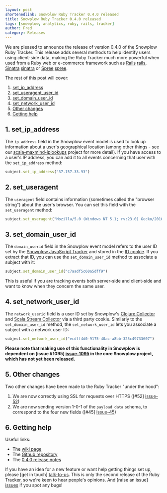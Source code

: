 ```yaml
---
layout: post
shortenedlink: Snowplow Ruby Tracker 0.4.0 released
title: Snowplow Ruby Tracker 0.4.0 released
tags: [snowplow, analytics, ruby, rails, tracker]
author: Fred
category: Releases
---
```


We are pleased to announce the release of version 0.4.0 of the Snowplow Ruby Tracker. This release adds several methods to help identify users using client-side data, making the Ruby Tracker much more powerful when used from a Ruby web or e-commerce framework such as [Rails] [rails], [Sinatra] [sinatra] or [Spree] [spree].

The rest of this post will cover:

1. [set_ip_address](/blog/2014/11/07/snowplow-ruby-tracker-0.4.0-released/#ip)
2. [set_useragent_user_id](/blog/2014/11/07/snowplow-ruby-tracker-0.4.0-released/#ua)
3. [set_domain_user_id](/blog/2014/11/07/snowplow-ruby-tracker-0.4.0-released/#nuid)
4. [set_network_user_id](/blog/2014/11/07/snowplow-ruby-tracker-0.4.0-released/#duid)
5. [Other changes](/blog/2014/11/07/snowplow-ruby-tracker-0.4.0-released/#other)
6. [Getting help](/blog/2014/11/07/snowplow-ruby-tracker-0.4.0-released/#help)

<!--more-->

<h2><a name="ip">1. set_ip_address</a></h2>

The `ip_address` field in the Snowplow event model is used to look up information about a user's geographical location (among other things - see our [scala-maxmind-iplookups][iplookups] project for more detail). If you have access to a user's IP address, you can add it to all events concerning that user with the `set_ip_address` method:

```ruby
subject.set_ip_address("37.157.33.93")
```

<h2><a name="ua">2. set_useragent</a></h2>

The `useragent` field contains information (sometimes called the "browser string") about the user's browser. You can set this field with the `set_useragent` method:

```ruby
subject.set_useragent("Mozilla/5.0 (Windows NT 5.1; rv:23.0) Gecko/20100101 Firefox/23.0")
```

<h2><a name="duid">3. set_domain_user_id</a></h2>

The `domain_userid` field in the Snowplow event model refers to the user ID set by the [Snowplow JavaScript Tracker][js-tracker] and stored in the [ID cookie][id-cookie]. If you extract that ID, you can use the `set_domain_user_id` method to associate a subject with it:

```ruby
subject.set_domain_user_id("c7aadf5c60a5dff9")
```

This is useful if you are tracking events both server-side and client-side and want to know when they concern the same user.

<h2><a name="nuid">4. set_network_user_id</a></h2>

The `network_userid` field is a user ID set by Snowplow's [Clojure Collector][clojure-collector] and [Scala Stream Collector][ssc] via a third party cookie. Similarly to the `set_domain_user_id` method, the `set_network_user_id` lets you associate a subject with a network user ID:

```ruby
subject.set_network_user_id("ecdff4d0-9175-40ac-a8bb-325c49733607")
```

**Please note that making use of this functionality in Snowplow is dependent on [issue #1095] [issue-1095] in the core Snowplow project, which has not yet been released.**

<h2><a name="other">5. Other changes</a></h2>

Two other changes have been made to the Ruby Tracker "under the hood":

1. We are now correctly using SSL for requests over HTTPS ([#52] [issue-52])
2. We are now sending version 1-0-1 of the `payload_data` schema, to correspond to the four new fields ([#45] [issue-45])

<h2><a name="help">6. Getting help</a></h2>

Useful links:

* The [wiki page][wiki]
* The [Github repository][repo]
* The [0.4.0 release notes][tracker-040]

If you have an idea for a new feature or want help getting things set up, please [get in touch] [talk-to-us]. This is only the second release of the Ruby Tracker, so we're keen to hear people's opinions. And [raise an issue] [issues] if you spot any bugs!

[rails]: rubyonrails.org
[sinatra]: http://www.sinatrarb.com/
[spree]: http://spreecommerce.com/

[js-tracker]: https://github.com/snowplow/snowplow-javascript-tracker
[id-cookie]: https://github.com/snowplow/snowplow/wiki/1-General-parameters-for-the-Javascript-tracker#the-id-cookie
[iplookups]: https://github.com/snowplow/scala-maxmind-iplookups
[clojure-collector]: https://github.com/snowplow/snowplow/wiki/Clojure-collector
[ssc]: https://github.com/snowplow/snowplow/wiki/Scala-Stream-Collector

[repo]: https://github.com/snowplow/snowplow-ruby-tracker
[wiki]: https://github.com/snowplow/snowplow/wiki/Ruby-Tracker
[setup]: https://github.com/snowplow/snowplow/wiki/Ruby-tracker-setup
[talk-to-us]: https://github.com/snowplow/snowplow/wiki/Talk-to-us
[issues]: https://github.com/snowplow/snowplow-ruby-tracker/issues

[issue-1095]: https://github.com/snowplow/snowplow/issues/1095
[issue-52]: https://github.com/snowplow/snowplow-ruby-tracker/issues/52
[issue-45]: https://github.com/snowplow/snowplow-ruby-tracker/issues/45

[tracker-040]: https://github.com/snowplow/snowplow-ruby-tracker/releases/tag/0.4.0
